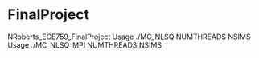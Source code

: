 # FinalProject
NRoberts_ECE759_FinalProject
Usage ./MC_NLSQ NUMTHREADS NSIMS
Usage ./MC_NLSQ_MPI NUMTHREADS NSIMS
